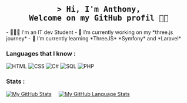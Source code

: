 <h2 align="center">
  <samp> > Hi, I'm Anthony, <br>Welcome on my GitHub profil 👨‍🎓</samp>
</h2>
- 👨🏼‍🎓 I'm an IT dev Student
- 🔭 I’m currently working on my *three.js journey*
- 🌱 I’m currently learning *ThreeJS* *Symfony* and *Laravel*

### Languages that I know :
![HTML](https://img.shields.io/badge/-HTML-E34F26?style=for-the-badge&logo=HTML5&logoColor=white)
![CSS](https://img.shields.io/badge/-CSS-1572B6?style=for-the-badge&logo=CSS3&logoColor=white)
![C#](https://img.shields.io/badge/-c%20sharp-239120?style=for-the-badge&logo=c%20sharp&logoColor=white)
![SQL](https://img.shields.io/badge/-SQL-4479A1?style=for-the-badge&logo=MySQL&logoColor=white)
![PHP](https://img.shields.io/badge/-PHP-777BB4?style=for-the-badge&logo=PHP&logoColor=white)

### Stats : 
[![My GitHub Stats](https://github-readme-stats.vercel.app/api/?username=anthohn&count_private=true&theme=tokyonight&showicons=true)]() &nbsp; &nbsp;
[![My GitHub Language Stats](https://github-readme-stats.vercel.app/api/top-langs/?username=anthohn&langs_count=5&theme=tokyonight)]()
